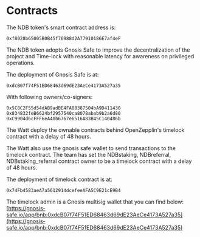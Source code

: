 # Contracts

The NDB token's smart contract address is:

```
0xf8028b65005B0B45f76988d2A77910186E7af4eF
```

The NDB token adopts Gnosis Safe to improve the decentralization of the project and Time-lock with reasonable latency for awareness on privileged operations.

The deployment of Gnosis Safe is at:&#x20;

```
0xdcB07f74F51ED68463d69dE23AeCe4173A527a35
```

With following owners/co-signers:&#x20;

```
0x5C8C2F55d54dAB9adBE4FA88387504bA9D411430 
0x834832feB6624bf2957540ca8078abab9b2a6d80 
0xC9904d6cFFF6eA40b6767e6516A83B45C140486b
```

The Watt deploy the ownable contracts behind OpenZepplin's timelock contract with a delay of 48 hours.

The Watt also use the gnosis safe wallet to send transactions to the timelock contract. The team has set the NDBstaking, NDBreferral, NDBstaking\_referral contract owner to be a timelock contract with a delay of 48 hours.

The deployment of timelock contract is at:&#x20;

```
0x74Fb4583aeA7a5612914dcefeeAFA5C9E21cE9B4
```

The timelock admin is a Gnosis multisig wallet that you can find below: \
[https://gnosis-safe.io/app/bnb:0xdcB07f74F51ED68463d69dE23AeCe4173A527a35](https://gnosis-safe.io/app/bnb:0xdcB07f74F51ED68463d69dE23AeCe4173A527a35)
